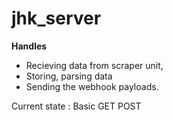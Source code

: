 # jhk_server

**Handles**
- Recieving data from scraper unit,
- Storing, parsing data
- Sending the webhook payloads.



Current state : 
Basic GET POST 